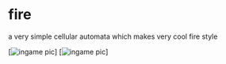 # fire
a very simple cellular automata which makes very cool fire style

[![ingame pic](http://i.imgur.com/awf9SHy.png)]
[![ingame pic](http://i.imgur.com/9cdJGQz.png)]

